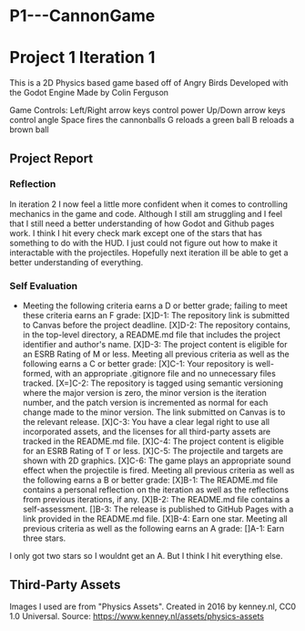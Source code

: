 # P1---CannonGame
# Project 1 Iteration 1

This is a 2D Physics based game based off of Angry Birds
Developed with the Godot Engine
Made by Colin Ferguson

Game Controls:
Left/Right arrow keys control power
Up/Down arrow keys control angle
Space fires the cannonballs
G reloads a green ball
B reloads a brown ball

## Project Report

### Reflection
In iteration 2 I now feel a little more confident when it comes to controlling mechanics in the game and code. Although I still am struggling and I feel that I still need a better understanding of how Godot and Github pages work. I think I hit every check mark except one of the stars that has something to do with the HUD. I just could not figure out how to make it interactable with the projectiles. Hopefully next iteration ill be able to get a better understanding of everything.

### Self Evaluation
- Meeting the following criteria earns a D or better grade; failing to meet these criteria earns an F grade:
[X]D-1: The repository link is submitted to Canvas before the project deadline.
[X]D-2: The repository contains, in the top-level directory, a README.md file that includes the project identifier and author's name.
[X]D-3: The project content is eligible for an ESRB Rating of M or less.
Meeting all previous criteria as well as the following earns a C or better grade:
[X]C-1: Your repository is well-formed, with an appropriate .gitignore file and no unnecessary files tracked.
[X=]C-2: The repository is tagged using semantic versioning where the major version is zero, the minor version is the iteration number, and the patch version is incremented as normal for each change made to the minor version. The link submitted on Canvas is to the relevant release.
[X]C-3: You have a clear legal right to use all incorporated assets, and the licenses for all third-party assets are tracked in the README.md file.
[X]C-4: The project content is eligible for an ESRB Rating of T or less.
[X]C-5: The projectile and targets are shown with 2D graphics.
[X]C-6: The game plays an appropriate sound effect when the projectile is fired.
Meeting all previous criteria as well as the following earns a B or better grade:
[X]B-1: The README.md file contains a personal reflection on the iteration as well as the reflections from previous iterations, if any.
[X]B-2: The README.md file contains a self-assessment.
[]B-3: The release is published to GitHub Pages with a link provided in the README.md file.
[X]B-4: Earn one star.
Meeting all previous criteria as well as the following earns an A grade:
[]A-1: Earn three stars.

I only got two stars so I wouldnt get an A. But I think I hit everything else.

## Third-Party Assets

Images I used are from "Physics Assets". Created in 2016 by kenney.nl, CC0 1.0 Universal. Source: https://www.kenney.nl/assets/physics-assets
          
